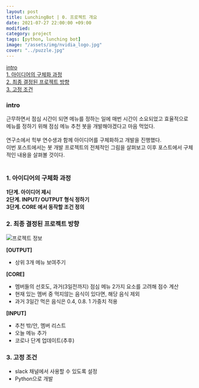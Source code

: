 ```yaml
---
layout: post
title: LunchingBot | 0. 프로젝트 개요
date: 2021-07-27 22:00:00 +09:00
modified: 
category: project
tags: [python, lunching bot]
image: "/assets/img/nvidia_logo.jpg"
cover: "../puzzle.jpg"
---
```


[intro](#intro)<br>
[1. 아이디어의 구체화 과정](#1.-아이디어의-구체화-과정)<br>
[2. 최종 결정된 프로젝트 방향](#2.-최종-결정된-프로젝트-방향)<br>
[3. 고정 조건](#3.-고정-조건)

### intro

근무하면서 점심 시간이 되면 메뉴를 정하는 일에 매번 시간이 소요되었고 효율적으로 메뉴를 정하기 위해 점심 메뉴 추천 봇을 개발해야겠다고 마음 먹었다. <br><br>
연구소에서 힉부 연수생과 함께 아이디어를 구체화하고 개발을 진행했다.<br>
이번 포스트에서는 봇 개발 프로젝트의 전체적인 그림을 살펴보고 이후 포스트에서 구체적인 내용을 살펴볼 것이다.<br><br>

### 1. 아이디어의 구체화 과정
**1단계. 아이디어 제시**<br>
**2단계. INPUT/ OUTPUT 형식 정하기**<br>
**3단계. CORE 에서 동작할 조건 정의**<br>

### 2. 최종 결정된 프로젝트 방향

![프로젝트 정보]()

**[OUTPUT]**
- 상위 3개 메뉴 보여주기

**[CORE]**
- 멤버들의 선호도, 과거(3일전까지) 점심 메뉴 2가지 요소를 고려해 점수 계산
- 현재 있는 멤버 중 먹지않는 음식이 있다면, 해당 음식 제외
- 과거 3일간 먹은 음식은 0.4, 0.8. 1 가중치 적용

**[INPUT]**
- 추천 밖/안, 멤버 리스트
- 오늘 메뉴 추가
- 코로나 단계 업데이트(추후)

### 3. 고정 조건
* slack 채널에서 사용할 수 있도록 설정
* Python으로 개발